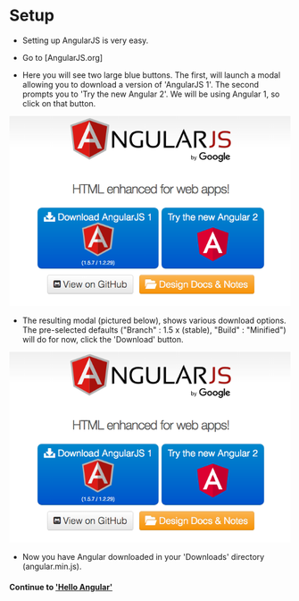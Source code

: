 # Setup
* Setting up AngularJS is very easy.
  
* Go to [AngularJS.org]
  
* Here you will see two large blue buttons. The first, will launch a modal allowing you to download a version of 'AngularJS 1'. The second prompts you to 'Try the new Angular 2'. We will be using Angular 1, so click on that button.
  
![ng_org](../imgs/angularjsorg.png)
  
* The resulting modal (pictured below), shows various download options. The pre-selected defaults ("Branch" : 1.5 x (stable), "Build" : "Minified") will do for now, click the 'Download' button.
  
![ng_org](../imgs/angularjsorg.png)
  
* Now you have Angular downloaded in your 'Downloads' directory (angular.min.js). 
  
#### Continue to ['Hello Angular'](4_hello_ng.md)






[ng]:https://angularjs.org/